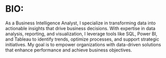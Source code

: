 # BIO:
As a Business Intelligence Analyst, I specialize in transforming data into actionable insights that drive business decisions. With expertise in data analysis, reporting, and visualization, I leverage tools like SQL, Power BI, and Tableau to identify trends, optimize processes, and support strategic initiatives. My goal is to empower organizations with data-driven solutions that enhance performance and achieve business objectives.
